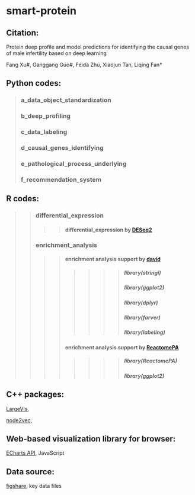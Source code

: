 # smart-protein

## Citation:

Protein deep profile and model predictions for identifying the causal genes of male infertility based on deep learning

Fang Xu#, Ganggang Guo#, Feida Zhu, Xiaojun Tan, Liqing Fan*

## Python codes:
> ### a_data_object_standardization
>>
> ### b_deep_profiling
>> 
> ### c_data_labeling
>> 
> ### d_causal_genes_identifying
>> 
> ### e_pathological_process_underlying
>> 
> ### f_recommendation_system

## R codes:
>> ### differential_expression
>>>> #### differential_expression by [DESeq2](https://bioconductor.org/packages/release/bioc/html/DESeq2.html)
>> ### enrichment_analysis
>>>> #### enrichment analysis support by [david](https://david.ncifcrf.gov/tools.jsp)
>>>>>>>> ##### library(stringi)
>>>>>>>> ##### library(ggplot2)
>>>>>>>> ##### library(dplyr)
>>>>>>>> ##### library(farver)
>>>>>>>> ##### library(labeling)
>>>> #### enrichment analysis support by [ReactomePA](https://bioconductor.org/packages/release/bioc/vignettes/ReactomePA/inst/doc/ReactomePA.html)
>>>>>>>> ##### library(ReactomePA)
>>>>>>>> ##### library(ggplot2)


## C++ packages:

[LargeVis](https://github.com/lferry007/LargeVis),<br>

[node2vec](https://github.com/snap-stanford/snap/tree/master/examples/node2vec),<br>


## Web-based visualization library for browser:

[ECharts API](https://echarts.apache.org/en/api.html#echarts), JavaScript <br>


## Data source:
[figshare](https://figshare.com/projects/smart-protein/99116), key data files <br>
